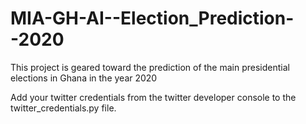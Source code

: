 # MIA-GH-AI--Election_Prediction--2020
This project is geared toward the prediction of the main presidential elections in Ghana in the year 2020

Add your twitter credentials from the twitter developer console to the twitter_credentials.py file.
